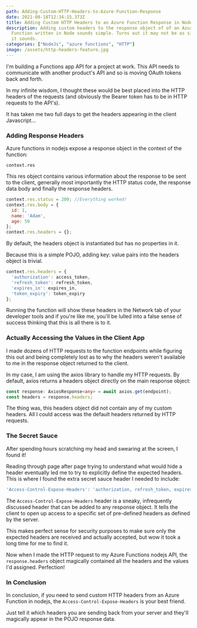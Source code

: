 ```yaml
---
path: Adding-Custom-HTTP-Headers-to-Azure-Function-Response
date: 2021-08-18T12:34:15.373Z
title: Adding Custom HTTP Headers to an Azure Function Response in Nodejs
description: Adding custom headers to the response object of of an Azure
  Function written in Node sounds simple. Turns out it may not be as simple as
  it sounds.
categories: ["NodeJs", "azure functions", "HTTP"]
image: /assets/http-headers-feature.jpg
---
```

I'm building a Functions app API for a project at work. This API needs to communicate with another product's API and so is moving OAuth tokens back and forth. 

In my infinite wisdom, I thought these would be best placed into the HTTP headers of the requests (and obviously the Bearer token has to be in HTTP requests to the API's).

It has taken me two full days to get the headers appearing in the client Javascript...

### Adding Response Headers

Azure functions in nodejs expose a response object in the context of the function:

`context.res`

This res object contains various information about the response to be sent to the client, generally most importantly the HTTP status code, the response data body and finally the response headers.

```javascript
context.res.status = 200; //Everything worked!
context.res.body = {
  id: 1,
  name: 'Adam',
  age: 59
};
context.res.headers = {};
```

By default, the headers object is instantiated but has no properties in it.

Because this is a simple POJO, adding key: value pairs into the headers object is trivial.

```javascript
context.res.headers = {
  'authorization': access_token,
  'refresh_token': refresh_token,
  'expires_in': expires_in,
  'token_expiry': token_expiry
};
```

Running the function will show these headers in the Network tab of your developer tools and if you're like me, you'll be lulled into a false sense of success thinking that this is all there is to it.

### Actually Accessing the Values in the Client App

I made dozens of HTTP requests to the function endpoints while figuring this out and being completely lost as to why the headers weren't available to me in the response object returned to the client.

In my case, I am using the axios library to handle my HTTP requests. By default, axios returns a headers object directly on the main response object:

```typescript
const response: AxiosResponse<any> = await axios.get(endpoint);
const headers = response.headers;
```

The thing was, this headers object did not contain any of my custom headers. All I could access was the default headers returned by HTTP requests.

### The Secret Sauce

After spending hours scratching my head and swearing at the screen, I found it! 

Reading through page after page trying to understand what would hide a header eventually led me to try to explicitly define the expected headers. This is where I found the extra secret sauce header I needed to include:

```javascript
'Access-Control-Expose-Headers': 'authorization, refresh_token, expires_in, token_expiry',
```

The `Access-Control-Expose-Headers` header is a sneaky, infrequently discussed header that can be added to any response object. It tells the client to open up access to a specific set of pre-defined headers as defined by the server. 

This makes perfect sense for security purposes to make sure only the expected headers are received and actually accepted, but wow it took a long time for me to find it.

Now when I made the HTTP request to my Azure Functions nodejs API, the `response.headers` object magically contained all the headers and the values I'd assigned. Perfection!

### In Conclusion

In conclusion, if you need to send custom HTTP headers from an Azure Function in nodejs, the `Access-Control-Expose-Headers` is your best friend.

Just tell it which headers you are sending back from your server and they'll magically appear in the POJO response data.